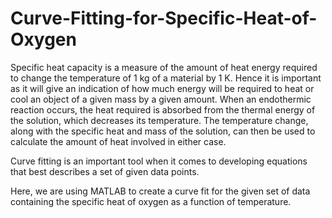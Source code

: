 # Curve-Fitting-for-Specific-Heat-of-Oxygen
Specific heat capacity is a measure of the amount of heat energy required to change the temperature of 1 kg of a material by 1 K. Hence it is important as it will give an indication of how much energy will be required to heat or cool an object of a given mass by a given amount.
When an endothermic reaction occurs, the heat required is absorbed from the thermal energy of the solution, which decreases its temperature. The temperature change, along with the specific heat and mass of the solution, can then be used to calculate the amount of heat involved in either case.

Curve fitting is an important tool when it comes to developing equations that best describes a set of given data points.

Here, we are using MATLAB to create a curve fit for the given set of data containing the specific heat of oxygen as a function of temperature. 
